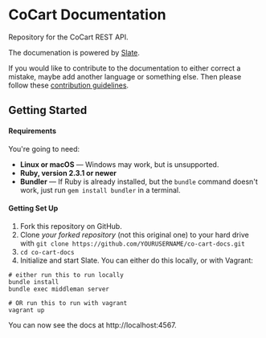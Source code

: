 # CoCart Documentation

Repository for the CoCart REST API.

The documenation is powered by [Slate](https://github.com/lord/slate).

If you would like to contribute to the documentation to either correct a mistake, maybe add another language or something else. Then please follow these [contribution guidelines](https://github.com/co-cart/co-cart-docs/blob/master/CONTRIBUTING.md).

## Getting Started

#### Requirements

You're going to need:

 - **Linux or macOS** — Windows may work, but is unsupported.
 - **Ruby, version 2.3.1 or newer**
 - **Bundler** — If Ruby is already installed, but the `bundle` command doesn't work, just run `gem install bundler` in a terminal.

#### Getting Set Up

1. Fork this repository on GitHub.
2. Clone *your forked repository* (not this original one) to your hard drive with `git clone https://github.com/YOURUSERNAME/co-cart-docs.git`
3. `cd co-cart-docs`
4. Initialize and start Slate. You can either do this locally, or with Vagrant:

```shell
# either run this to run locally
bundle install
bundle exec middleman server

# OR run this to run with vagrant
vagrant up
```

You can now see the docs at http://localhost:4567.


